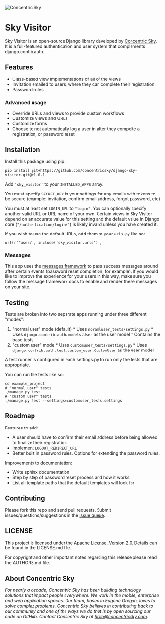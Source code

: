 ![Concentric Sky](https://concentricsky.com/media/uploads/images/csky_logo.jpg)


# Sky Visitor

Sky Visitor is an open-source Django library developed by [Concentric Sky](http://concentricsky.com/). It is a full-featured authentication and user system that complements django.contib.auth.


## Features

  * Class-based view implementations of all of the views
  * Invitation emailed to users, where they can complete their registration
  * Password rules

### Advanced usage

  * Override URLs and views to provide custom workflows
  * Customize views and URLs
  * Customize forms
  * Choose to not automatically log a user in after they compelte a registration, or password reset


## Installation

Install this package using pip:

    pip install git+https://github.com/concentricsky/django-sky-visitor.git@v1.0.1

Add `'sky_visitor'` to your `INSTALLED_APPS` array.

You must specify `SECRET_KEY` in your settings for any emails with tokens to be secure (example: invitation, confirm email address, forgot password, etc)

You must at least set `LOGIN_URL` to `"login"`. You can optionally specify another valid URL or URL name of your own. Certain views in Sky Visitor depend on an accurate value for this setting and the default value in Django core (`"/authentication/login/"`) is likely invalid unless you have created it.

If you wish to use the default URLs, add them to your `urls.py` like so:

    url(r'^user/', include('sky_visitor.urls')),


### Messages
This app uses the [messages framework](https://docs.djangoproject.com/en/dev/ref/contrib/messages/) to pass success messages
around after certain events (password reset completion, for example). If you would like to improve the experience for
your users in this way, make sure you follow the message framework docs to enable and render these messages on your site.


## Testing

Tests are broken into two separate apps running under three different "modes":

  1. "normal user" mode (default)
    * Uses `noramluser_tests/settings.py`
    * Uses `django.contrib.auth.models.User` as the user model
    * Contains the base tests
  2. "custom user" mode
    * Uses `customuser_tests/settings.py`
    * Uses `django.contrib.auth.test.custom_user.CustomUser` as the user model

A test runner is configured in each settings.py to run only the tests that are appropriate.

You can run the tests like so:

    cd example_project
    # "normal user" tests
    ./manage.py test
    # "custom user" tests
    ./manage.py test --settings=customuser_tests.settings


## Roadmap

Features to add:

  * A user should have to confirm their email address before being allowed to finalize their registration
  * Implement `LOGOUT_REDIRECT_URL`
  * Better built in password rules. Options for extending the password rules.

Improvements to documentation:

  * Write sphinx documentation
  * Step by step of password reset process and how it works
  * List all template paths that the default templates will look for


## Contributing
Please fork this repo and send pull requests. Submit issues/questions/suggestions in the [issue queue](https://github.com/concentricsky/django-sky-visitor/issues).


## LICENSE

This project is licensed under the [Apache License, Version 2.0](http://www.apache.org/licenses/LICENSE-2.0). Details can be found in the LICENSE.md file.

For copyright and other important notes regarding this release please read the AUTHORS.md file.


## About Concentric Sky

_For nearly a decade, Concentric Sky has been building technology solutions that impact people everywhere. We work in the mobile, enterprise and web application spaces. Our team, based in Eugene Oregon, loves to solve complex problems. Concentric Sky believes in contributing back to our community and one of the ways we do that is by open sourcing our code on GitHub. Contact Concentric Sky at hello@concentricsky.com._
